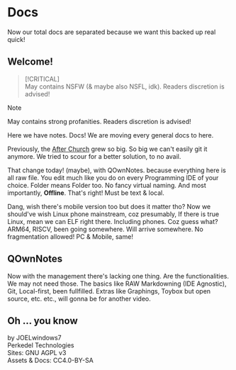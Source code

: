 # Docs
Now our total docs are separated because we want this backed up real quick!

## Welcome!

> [!CRITICAL]  
> May contains NSFW (& maybe also NSFL, idk). Readers discretion is advised!

> [!NOTE]  
> May contains strong profanities. Readers discretion is advised!

Here we have notes. Docs! We are moving every general docs to here.

Previously, the [After Church](https://github.com/Perkedel/After-Church) grew so big. So big we can't easily git it anymore. We tried to scour for a better solution, to no avail.

That change today! (maybe), with QOwnNotes. because everything here is all raw file. You edit much like you do on every Programming IDE of your choice. Folder means Folder too. No fancy virtual naming. And most importantly, **Offline**. That's right! Must be text & local.

Dang, wish there's mobile version too but does it matter tho? Now we should've wish Linux phone mainstream, coz presumably, If there is true Linux, mean we can ELF right there. Including phones. Coz guess what? ARM64, RISCV, been going somewhere. Will arrive somewhere. No fragmentation allowed! PC & Mobile, same!

## QOwnNotes

Now with the management there's lacking one thing. Are the functionalities. We may not need those. The basics like RAW Markdowning (IDE Agnostic), Git, Local-first, been fullfilled. Extras like Graphings, Toybox but open source, etc. etc., will gonna be for another video.

## Oh ... you know

by JOELwindows7  
Perkedel Technologies  
Sites: GNU AGPL v3  
Assets & Docs: CC4.0-BY-SA